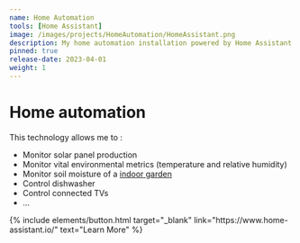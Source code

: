 ```yaml
---
name: Home Automation
tools: [Home Assistant]
image: /images/projects/HomeAutomation/HomeAssistant.png
description: My home automation installation powered by Home Assistant
pinned: true
release-date: 2023-04-01
weight: 1
---
```


# Home automation

This technology allows me to :
- Monitor solar panel production
- Monitor vital environmental metrics (temperature and relative humidity)
- Monitor soil moisture of a <a href="https://andrea-joly.fr/projects/indoorgarden">indoor garden</a> 
- Control dishwasher
- Control connected TVs
- ... 

<p class="text-center">
{% include elements/button.html target="_blank" link="https://www.home-assistant.io/" text="Learn More" %}
</p>

